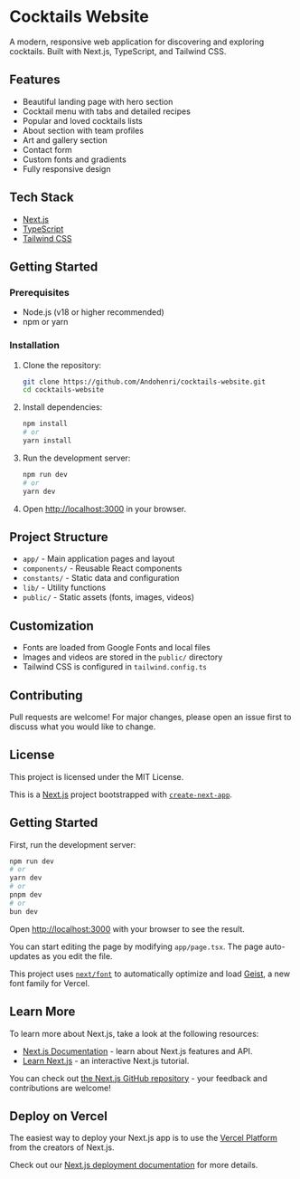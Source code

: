 # Cocktails Website

A modern, responsive web application for discovering and exploring cocktails. Built with Next.js, TypeScript, and Tailwind CSS.

## Features
- Beautiful landing page with hero section
- Cocktail menu with tabs and detailed recipes
- Popular and loved cocktails lists
- About section with team profiles
- Art and gallery section
- Contact form
- Custom fonts and gradients
- Fully responsive design

## Tech Stack
- [Next.js](https://nextjs.org/)
- [TypeScript](https://www.typescriptlang.org/)
- [Tailwind CSS](https://tailwindcss.com/)

## Getting Started

### Prerequisites
- Node.js (v18 or higher recommended)
- npm or yarn

### Installation
1. Clone the repository:
   ```bash
   git clone https://github.com/Andohenri/cocktails-website.git
   cd cocktails-website
   ```
2. Install dependencies:
   ```bash
   npm install
   # or
   yarn install
   ```
3. Run the development server:
   ```bash
   npm run dev
   # or
   yarn dev
   ```
4. Open [http://localhost:3000](http://localhost:3000) in your browser.

## Project Structure
- `app/` - Main application pages and layout
- `components/` - Reusable React components
- `constants/` - Static data and configuration
- `lib/` - Utility functions
- `public/` - Static assets (fonts, images, videos)

## Customization
- Fonts are loaded from Google Fonts and local files
- Images and videos are stored in the `public/` directory
- Tailwind CSS is configured in `tailwind.config.ts`

## Contributing
Pull requests are welcome! For major changes, please open an issue first to discuss what you would like to change.

## License
This project is licensed under the MIT License.

This is a [Next.js](https://nextjs.org) project bootstrapped with [`create-next-app`](https://nextjs.org/docs/app/api-reference/cli/create-next-app).

## Getting Started

First, run the development server:

```bash
npm run dev
# or
yarn dev
# or
pnpm dev
# or
bun dev
```

Open [http://localhost:3000](http://localhost:3000) with your browser to see the result.

You can start editing the page by modifying `app/page.tsx`. The page auto-updates as you edit the file.

This project uses [`next/font`](https://nextjs.org/docs/app/building-your-application/optimizing/fonts) to automatically optimize and load [Geist](https://vercel.com/font), a new font family for Vercel.

## Learn More

To learn more about Next.js, take a look at the following resources:

- [Next.js Documentation](https://nextjs.org/docs) - learn about Next.js features and API.
- [Learn Next.js](https://nextjs.org/learn) - an interactive Next.js tutorial.

You can check out [the Next.js GitHub repository](https://github.com/vercel/next.js) - your feedback and contributions are welcome!

## Deploy on Vercel

The easiest way to deploy your Next.js app is to use the [Vercel Platform](https://vercel.com/new?utm_medium=default-template&filter=next.js&utm_source=create-next-app&utm_campaign=create-next-app-readme) from the creators of Next.js.

Check out our [Next.js deployment documentation](https://nextjs.org/docs/app/building-your-application/deploying) for more details.
